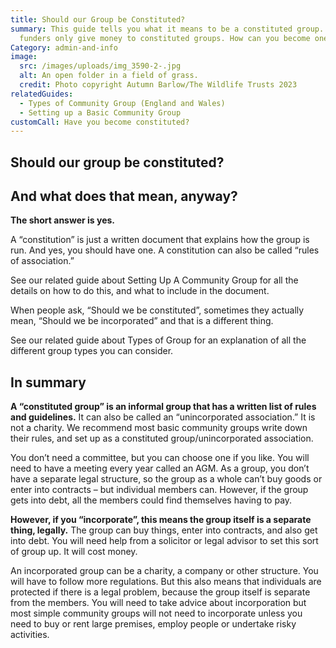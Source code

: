 ```yaml
---
title: Should our Group be Constituted?
summary: This guide tells you what it means to be a constituted group. Some
  funders only give money to constituted groups. How can you become one?
Category: admin-and-info
image:
  src: /images/uploads/img_3590-2-.jpg
  alt: An open folder in a field of grass.
  credit: Photo copyright Autumn Barlow/The Wildlife Trusts 2023
relatedGuides:
  - Types of Community Group (England and Wales)
  - Setting up a Basic Community Group
customCall: Have you become constituted?
---
```

## Should our group be constituted?

## And what does that mean, anyway?



**The short answer is yes.**


A “constitution” is just a written document that explains how the group is run. And yes, you should have one. A constitution can also be called “rules of association.”


See our related guide about Setting Up A Community Group for all the details on how to do this, and what to include in the document.


When people ask, “Should we be constituted”, sometimes they actually mean, “Should we be incorporated” and that is a different thing.


See our related guide about Types of Group for an explanation of all the different group types you can consider.



## In summary



**A “constituted group” is an informal group that has a written list of rules and guidelines.** It can also be called an “unincorporated association.” It is not a charity. We recommend most basic community groups write down their rules, and set up as a constituted group/unincorporated association.


You don’t need a committee, but you can choose one if you like. You will need to have a meeting every year called an AGM. As a group, you don’t have a separate legal structure, so the group as a whole can’t buy goods or enter into contracts – but individual members can. However, if the group gets into debt, all the members could find themselves having to pay.


**However, if you “incorporate”, this means the group itself is a separate thing, legally.** The group can buy things, enter into contracts, and also get into debt. You will need help from a solicitor or legal advisor to set this sort of group up. It will cost money.


An incorporated group can be a charity, a company or other structure. You will have to follow more regulations. But this also means that individuals are protected if there is a legal problem, because the group itself is separate from the members. You will need to take advice about incorporation but most simple community groups will not need to incorporate unless you need to buy or rent large premises, employ people or undertake risky activities.

